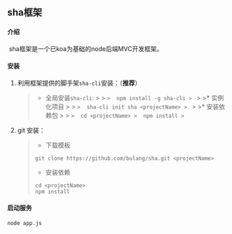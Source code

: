 ## sha框架

#### 介绍
​	sha框架是一个已koa为基础的node后端MVC开发框架。

#### 安装

1. 利用框架提供的脚手架`sha-cli`安装：（**推荐**）
     >* 全局安装`sha-cli`:
       >
       >  ```
       >  npm install -g sha-cli
       >  ```
       >
       >* 实例化项目
       >
       >  ```
       >  sha-cli init sha <projectName>
       >  ```
       >
       >* 安装依赖包
       >
       >  ```
       >  cd <projectName>
       >  npm install
       >  ```

2. git 安装：

     >* 下载模板
     >
     >  ```
     >  git clone https://github.com/bulang/sha.git <projectName>
     >  ```
     >
     >* 安装依赖
     >
     >  ```
     >  cd <projectName>
     >  npm install
     >  ```

#### 启动服务

```
node app.js
```

